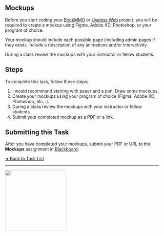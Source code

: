 <style>@import url("//readme.codeadam.ca/readme.css");</style>

## Mockups

Before you start coding your [BrickMMO](https://brickmmo.com/) or [Useless Web](https://theuselessweb.com/) project, you will be required to create a mockup using Figma, Adobe XD, Photoshop, or your program of choice.

Your mockup should include each possible page (including admin pages if they exist). Include a description of any animations and/or interactivity.

During a class review the mockups with your instructor or fellow students.

## Steps

To complete this task, follow these steps:

1. I would recommend starting with paper and a pen. Draw some mockups.
2. Create your mockups using your program of choice (Figma, Adobe XD, Photoshop, etc...).
3. During a class review the mockups with your instructor or fellow students.
4. Submit your completed mockup as a PDF or a link.

## Submitting this Task

After you have completed your mockups, submit your PDF or URL to the **Mockups** assignment in [Blackboard](https://learn.humber.ca/).

[&#10132; Back to Task List](/)

---

<a href="https://brickmmo.com">
<img src="https://cdn.brickmmo.com/images@1.0.0/brickmmo-logo-coloured-horizontal.png" width="200">
</a>

<script src="https://cdn.brickmmo.com/bar@1.0.0/bar.js"></script>
